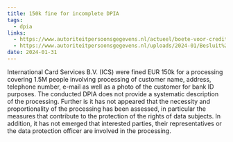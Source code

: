 ```yaml
---
title: 150k fine for incomplete DPIA
tags:
  - dpia
links:
  - https://www.autoriteitpersoonsgegevens.nl/actueel/boete-voor-creditcardbedrijf-ics-na-ontbrekende-risicoanalyse
  - https://www.autoriteitpersoonsgegevens.nl/uploads/2024-01/Besluit%20boete%20ICS.pdf
date: 2024-01-31
---
```

International Card Services B.V. (ICS) were fined EUR 150k for a processing covering 1.5M people involving processing of customer name, address, telephone number, e-mail as well as a photo of the customer for bank ID purposes. The conducted DPIA does not provide a systematic description of the processing. Further is it has not appeared that the necessity and proportionality of the processing has been assessed, in particular the measures that contribute to the protection of the rights of data subjects. In addition, it has not emerged that interested parties, their representatives or the data protection officer are involved in the processing.